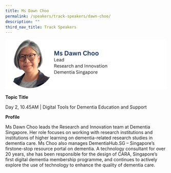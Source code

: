 ```yaml
---
title: Ms Dawn Choo
permalink: /speakers/track-speakers/dawn-choo/
description: ""
third_nav_title: Track Speakers
---
```

<div style="display: flex; flex-wrap: wrap;">
  <div style="flex-basis: 100%; max-width: 100%;">
    <img alt="track speakers 1" src="/images/SpeakersPhoto/dawnchoo.png">
  </div>
	</div>
	
<b>Topic Title</b>

<p id="left">Day 2, 10.45AM | Digital Tools for Dementia Education and Support</p>

<b>Profile</b>

Ms Dawn Choo leads the Research and Innovation team at Dementia Singapore. Her role focuses on working with research institutions and institutions of higher learning on dementia-related research studies in dementia care. Ms Choo also manages DementiaHub.SG – Singapore’s firstone-stop resource portal on dementia. A technology consultant for over 20 years, she has been responsible for the design of CARA, Singapore’s first digital dementia membership programme, and continues to actively explore the use of technology to enhance the quality of dementia care.